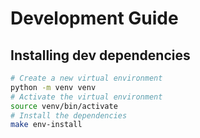 # Development Guide

## Installing dev dependencies

```bash
# Create a new virtual environment
python -m venv venv
# Activate the virtual environment
source venv/bin/activate
# Install the dependencies
make env-install
```